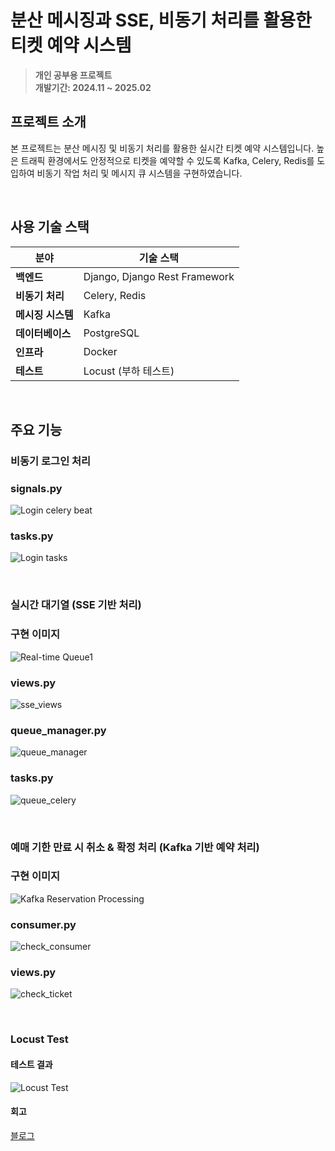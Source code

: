 # 분산 메시징과 SSE, 비동기 처리를 활용한 티켓 예약 시스템

</div>

> **개인 공부용 프로젝트** <br/> **개발기간: 2024.11 ~ 2025.02**



## 프로젝트 소개

본 프로젝트는 분산 메시징 및 비동기 처리를 활용한 실시간 티켓 예약 시스템입니다. 높은 트래픽 환경에서도 안정적으로 티켓을 예약할 수 있도록 Kafka, Celery, Redis를 도입하여 비동기 작업 처리 및 메시지 큐 시스템을 구현하였습니다.

</br>

## **사용 기술 스택**

| **분야**           | **기술 스택**                         |
| ------------------ | ---------------------------------- |
| **백엔드**        | Django, Django Rest Framework      |
| **비동기 처리**   | Celery, Redis                      |
| **메시징 시스템** | Kafka                              |
| **데이터베이스**  | PostgreSQL                         |
| **인프라**        | Docker                        |
| **테스트**        | Locust (부하 테스트)       |


</br>

## 주요 기능

### 비동기 로그인 처리
### signals.py
![Login celery beat](/readme_image/update_last_login_beat.png)
### tasks.py
![Login tasks ](/readme_image/update_last_login.png)

</br>

### 실시간 대기열 (SSE 기반 처리)
### 구현 이미지
![Real-time Queue1](/readme_image/real-time-queue1.png)

### views.py

![sse_views](/readme_image/sse_views.png)

### queue_manager.py

![queue_manager](/readme_image/queue_manager.png)

### tasks.py

![queue_celery](/readme_image/queue_celery.png)


</br>

### 예매 기한 만료 시 취소 & 확정 처리 (Kafka 기반 예약 처리)
### 구현 이미지
![Kafka Reservation Processing](/readme_image/kafka-reservation-processing.png)

### consumer.py
![check_consumer](/readme_image/check_consumer.png)
### views.py
![check_ticket](/readme_image/check_ticket.png)


</br>

### Locust Test
#### 테스트 결과
![Locust Test](/readme_image/locust_testing.png)

#### 회고
[블로그](https://jongseoung.tistory.com/351)
